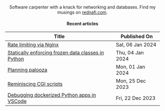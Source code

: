<div align="center">

Software carpenter with a knack for networking and databases. Find my musings on
<a href="https://rednafi.com/" rel="me">rednafi.com</a>.
<div>

#### Recent articles

| Title | Published On |
| ----- | ------------ |
| [Rate limiting via Nginx](https://rednafi.com/go/rate_limiting_via_nginx/) | Sat, 06 Jan 2024 |
| [Statically enforcing frozen data classes in Python](https://rednafi.com/python/statically_enforcing_frozen_dataclasses/) | Thu, 04 Jan 2024 |
| [Planning palooza](https://rednafi.com/zephyr/planning_palooza/) | Mon, 01 Jan 2024 |
| [Reminiscing CGI scripts](https://rednafi.com/go/reminiscing_cgi_scripts/) | Mon, 25 Dec 2023 |
| [Debugging dockerized Python apps in VSCode](https://rednafi.com/python/debug_dockerized_apps_in_vscode/) | Fri, 22 Dec 2023 |

